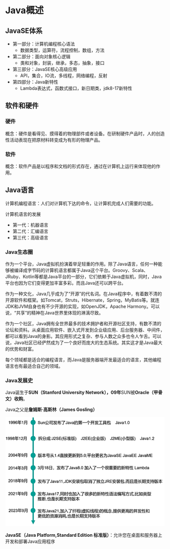 # Java概述

## JavaSE体系

- 第一部分：计算机编程核心语法
	- 数据类型，运算符，流程控制，数组，方法
- 第二部分：面向对象核心逻辑
	- 类和对象，封装，继承，多态，抽象，接口
- 第三部分：JavaSE核心高级应用
	- API，集合，IO流，多线程，网络编程，反射
- 第四部分：Java新特性
	- Lambda表达式，函数式接口，新日期类，jdk8-17新特性
## 软件和硬件

### 硬件

概念：硬件是看得见、摸得着的物理部件或者设备。在研制硬件产品时，人的创造性活动表现在把原材料转变成为有形的物理产品。
### 软件

概念：软件产品是以程序和文档的形式存在，通过在计算机上运行来体现他的作用。
## Java语言

计算机编程语言：人们对计算机下达的命令，让计算机完成人们需要的功能。

计算机语言的发展
- 第一代：机器语言
- 第二代：汇编语言
- 第三代：高级语言

### Java生态圈

作为一个平台，Java虚拟机扮演着举足轻重的作用。除了Java语言，任何一种能够被编译成字节码的计算机语言都属于Java这个平台。Groovy、Scala、JRuby、Kotlin等都是Java平台的一部分，它们依赖于Java虚拟机，同时，Java平台也因为它们变得更加丰富多彩。而且Java还可以跨平台。

作为一种文化，Java几乎成为了“开源”的代名词。在Java程序中，有着数不清的开源软件和框架。如Tomcat，Struts，Hibernate，Spring，MyBatis等。就连JDK和JVM自身也有不少开源的实现，如OpenJDK，Apache Harmony。可以说，“共享”的精神在Java世界里体现的淋漓尽致。

作为一个社区，Java拥有全世界最多的技术拥护者和开源社区支持，有数不清的论坛和资料。从桌面应用软件、嵌入式开发到企业级应用、后台服务器、中间件，都可以看到Java的身影。其应用形式之复杂、参与人数之众多也令人乍舌。可以说，Java社区已经俨然成为了一个良好而庞大的生态系统。其实这才是Java最大的优势和财富。

每个领域都是适合的编程语言，而Java是服务器端开发最适合的语言，其他编程语言也有最适合自己的领域。
### Java发展史

Java诞生于**SUN（Stanford University Network），09年**SUN被**Oracle（甲骨文）收购**。

Java之父是**詹姆斯·高斯林（James Gosling）**

![](image/Java发展史.png)

**JavaSE（Java Platform,Standard Edition 标准版）**：允许您在桌面和服务器上开发和部署Java应用程序

